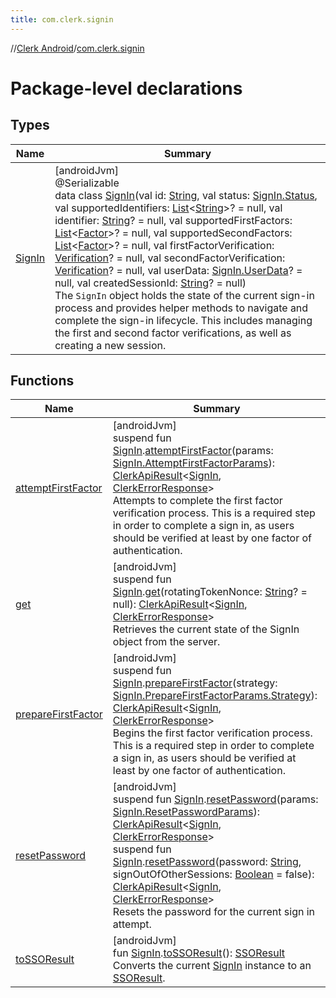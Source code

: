 ```yaml
---
title: com.clerk.signin
---
```

//[Clerk Android](../../index.html)/[com.clerk.signin](index.html)



# Package-level declarations



## Types


| Name | Summary |
|---|---|
| [SignIn](-sign-in/index.html) | [androidJvm]<br>@Serializable<br>data class [SignIn](-sign-in/index.html)(val id: [String](https://kotlinlang.org/api/latest/jvm/stdlib/kotlin-stdlib/kotlin/-string/index.html), val status: [SignIn.Status](-sign-in/-status/index.html), val supportedIdentifiers: [List](https://kotlinlang.org/api/latest/jvm/stdlib/kotlin-stdlib/kotlin.collections/-list/index.html)&lt;[String](https://kotlinlang.org/api/latest/jvm/stdlib/kotlin-stdlib/kotlin/-string/index.html)&gt;? = null, val identifier: [String](https://kotlinlang.org/api/latest/jvm/stdlib/kotlin-stdlib/kotlin/-string/index.html)? = null, val supportedFirstFactors: [List](https://kotlinlang.org/api/latest/jvm/stdlib/kotlin-stdlib/kotlin.collections/-list/index.html)&lt;[Factor](../com.clerk.model.factor/-factor/index.html)&gt;? = null, val supportedSecondFactors: [List](https://kotlinlang.org/api/latest/jvm/stdlib/kotlin-stdlib/kotlin.collections/-list/index.html)&lt;[Factor](../com.clerk.model.factor/-factor/index.html)&gt;? = null, val firstFactorVerification: [Verification](../com.clerk.model.verification/-verification/index.html)? = null, val secondFactorVerification: [Verification](../com.clerk.model.verification/-verification/index.html)? = null, val userData: [SignIn.UserData](-sign-in/-user-data/index.html)? = null, val createdSessionId: [String](https://kotlinlang.org/api/latest/jvm/stdlib/kotlin-stdlib/kotlin/-string/index.html)? = null)<br>The `SignIn` object holds the state of the current sign-in process and provides helper methods to navigate and complete the sign-in lifecycle. This includes managing the first and second factor verifications, as well as creating a new session. |


## Functions


| Name | Summary |
|---|---|
| [attemptFirstFactor](attempt-first-factor.html) | [androidJvm]<br>suspend fun [SignIn](-sign-in/index.html).[attemptFirstFactor](attempt-first-factor.html)(params: [SignIn.AttemptFirstFactorParams](-sign-in/-attempt-first-factor-params/index.html)): [ClerkApiResult](../com.clerk.network.serialization/-clerk-api-result/index.html)&lt;[SignIn](-sign-in/index.html), [ClerkErrorResponse](../com.clerk.model.error/-clerk-error-response/index.html)&gt;<br>Attempts to complete the first factor verification process. This is a required step in order to complete a sign in, as users should be verified at least by one factor of authentication. |
| [get](get.html) | [androidJvm]<br>suspend fun [SignIn](-sign-in/index.html).[get](get.html)(rotatingTokenNonce: [String](https://kotlinlang.org/api/latest/jvm/stdlib/kotlin-stdlib/kotlin/-string/index.html)? = null): [ClerkApiResult](../com.clerk.network.serialization/-clerk-api-result/index.html)&lt;[SignIn](-sign-in/index.html), [ClerkErrorResponse](../com.clerk.model.error/-clerk-error-response/index.html)&gt;<br>Retrieves the current state of the SignIn object from the server. |
| [prepareFirstFactor](prepare-first-factor.html) | [androidJvm]<br>suspend fun [SignIn](-sign-in/index.html).[prepareFirstFactor](prepare-first-factor.html)(strategy: [SignIn.PrepareFirstFactorParams.Strategy](-sign-in/-prepare-first-factor-params/-strategy/index.html)): [ClerkApiResult](../com.clerk.network.serialization/-clerk-api-result/index.html)&lt;[SignIn](-sign-in/index.html), [ClerkErrorResponse](../com.clerk.model.error/-clerk-error-response/index.html)&gt;<br>Begins the first factor verification process. This is a required step in order to complete a sign in, as users should be verified at least by one factor of authentication. |
| [resetPassword](reset-password.html) | [androidJvm]<br>suspend fun [SignIn](-sign-in/index.html).[resetPassword](reset-password.html)(params: [SignIn.ResetPasswordParams](-sign-in/-reset-password-params/index.html)): [ClerkApiResult](../com.clerk.network.serialization/-clerk-api-result/index.html)&lt;[SignIn](-sign-in/index.html), [ClerkErrorResponse](../com.clerk.model.error/-clerk-error-response/index.html)&gt;<br>suspend fun [SignIn](-sign-in/index.html).[resetPassword](reset-password.html)(password: [String](https://kotlinlang.org/api/latest/jvm/stdlib/kotlin-stdlib/kotlin/-string/index.html), signOutOfOtherSessions: [Boolean](https://kotlinlang.org/api/latest/jvm/stdlib/kotlin-stdlib/kotlin/-boolean/index.html) = false): [ClerkApiResult](../com.clerk.network.serialization/-clerk-api-result/index.html)&lt;[SignIn](-sign-in/index.html), [ClerkErrorResponse](../com.clerk.model.error/-clerk-error-response/index.html)&gt;<br>Resets the password for the current sign in attempt. |
| [toSSOResult](to-s-s-o-result.html) | [androidJvm]<br>fun [SignIn](-sign-in/index.html).[toSSOResult](to-s-s-o-result.html)(): [SSOResult](../com.clerk.sso/-s-s-o-result/index.html)<br>Converts the current [SignIn](-sign-in/index.html) instance to an [SSOResult](../com.clerk.sso/-s-s-o-result/index.html). |

